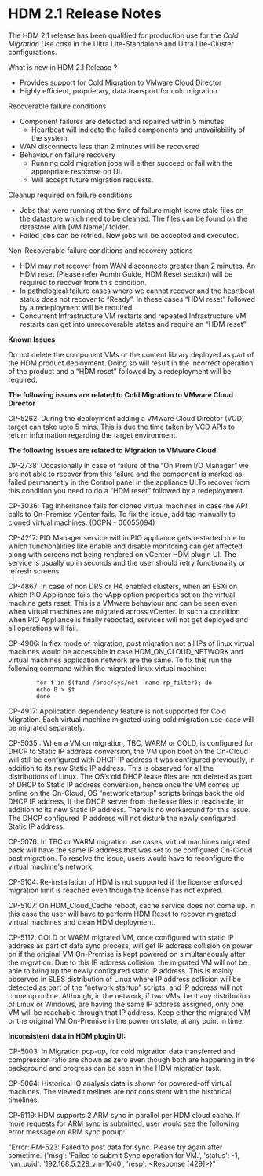 <!-- Copy and paste the converted output. -->



# HDM 2.1 Release Notes

The HDM 2.1 release has been qualified for production use for the _Cold Migration Use case_ in the Ultra Lite-Standalone and Ultra Lite-Cluster configurations. 

What is new in HDM 2.1 Release ?



*   Provides support for Cold Migration to VMware Cloud Director
*   Highly efficient, proprietary, data transport for cold migration

Recoverable failure conditions



*   Component failures are detected and repaired within 5 minutes.
    *   Heartbeat will indicate the failed components and unavailability of the system.
*   WAN disconnects less than 2 minutes will be recovered
*   Behaviour on failure recovery
    *   Running cold migration jobs will either succeed or fail with the appropriate response on UI.
    *   Will accept future migration requests.

Cleanup required on failure conditions



*   Jobs that were running at the time of failure might leave stale files on the datastore which need to be cleaned. The files can be found on the datastore with [VM Name]/ folder.
*   Failed jobs can be retried. New jobs will be accepted and executed.

Non-Recoverable failure conditions and recovery actions



*   HDM may not recover from WAN disconnects greater than 2 minutes. An HDM reset (Please refer Admin Guide, HDM Reset section) will be required to recover from this condition.
*   In pathological failure cases where we cannot recover and the heartbeat status does not recover to “Ready”. In these cases “HDM reset” followed by a redeployment will be required.
*   Concurrent Infrastructure VM restarts and repeated Infrastructure VM restarts can get into unrecoverable states and require an “HDM reset” 

**Known Issues**

Do not delete the component VMs or the content library deployed as part of the HDM product deployment. Doing so will result in the incorrect operation of the product and a “HDM reset” followed by a redeployment will be required.

**The following issues are related to Cold Migration to VMware Cloud Director**

CP-5262: During the deployment adding a VMware Cloud Director (VCD) target can take upto 5 mins. This is due the time taken by VCD APIs to return information regarding the target environment. 

**The following issues are related to Migration to VMware Cloud**

DP-2738:  Occasionally in case of failure of the “On Prem I/O Manager” we are not able to recover from this failure and the component is marked as failed permanently in the Control panel in the appliance UI.To recover from this condition you need to do a “HDM reset” followed by a redeployment.

CP-3036: Tag inheritance fails for cloned virtual machines in case the API calls to On-Premise vCenter fails. To fix the issue, add tag manually to cloned virtual machines. (DCPN - 00055094)

CP-4217: PIO Manager service within PIO appliance gets restarted due to which functionalities like enable and disable monitoring can get affected along with screens not being rendered on vCenter HDM plugin UI. The service is usually up in seconds and the user should retry functionality or refresh screens.

CP-4867: In case of non DRS or HA enabled clusters, when an ESXi on which PIO Appliance fails the vApp option properties set on the virtual machine gets reset. This is a VMware behaviour and can be seen even when virtual machines are migrated across vCenter. In such a condition when PIO Appliance is finally rebooted, services will not get deployed and all operations will fail.

CP-4906: In flex mode of migration, post migration not all IPs of linux virtual machines would be accessible in case HDM_ON_CLOUD_NETWORK and virtual machines application network are the same. To fix this run the following command within the migrated linux virtual machine:


```
        for f in $(find /proc/sys/net -name rp_filter); do
        echo 0 > $f
        done
```


CP-4917: Application dependency feature is not supported for Cold Migration. Each virtual machine migrated using cold migration use-case will be migrated separately.

CP-5035 : When a VM on migration, TBC, WARM or COLD, is configured for DHCP to Static IP address conversion, the VM upon boot on the On-Cloud will still be configured with DHCP IP address it was configured previously, in addition to its new Static IP address. This is observed for all the distributions of Linux. The OS’s old DHCP lease files are not deleted as part of DHCP to Static IP address conversion, hence once the VM comes up online on the On-Cloud, OS “network startup” scripts brings back the old DHCP IP address, if the DHCP server from the lease files in reachable, in addition to its new Static IP address. There is no workaround for this issue. The DHCP configured IP address will not disturb the newly configured Static IP address.

CP-5076: In TBC or WARM migration use cases, virtual machines migrated back will have the same IP address that was set to be configured On-Cloud post migration. To resolve the issue, users would have to reconfigure the virtual machine's network.

CP-5104: Re-installation of HDM is not supported if the license enforced migration limit is reached even though the license has not expired.

CP-5107: On HDM_Cloud_Cache reboot, cache service does not come up. In this case the user will have to perform HDM Reset to recover migrated virtual machines and clean HDM deployment.

CP-5112: COLD or WARM migrated VM, once configured with static IP address as part of data sync process, will get IP address collision on power on if the original VM On-Premise is kept powered on simultaneously after the migration. Due to this IP address collision, the migrated VM will not be able to bring up the newly configured static IP address. This is mainly observed in SLES distribution of Linux where IP address collision will be detected as part of the “network startup” scripts, and IP address will not come up online. Although, in the network, if two VMs, be it any distribution of Linux or Windows, are having the same IP address assigned, only one VM will be reachable through that IP address. Keep either the migrated VM or the original VM On-Premise in the power on state, at any point in time.

**Inconsistent data in HDM plugin UI:**

CP-5003: In Migration pop-up, for cold migration data transferred and compression ratio are shown as zero even though both are happening in the background and progress can be seen in the HDM migration task.

CP-5064: Historical IO analysis data is shown for powered-off virtual machines. The viewed timelines are not consistent with the historical timelines.

CP-5119: HDM supports 2 ARM sync in parallel per HDM cloud cache. If more requests for ARM sync is submitted, user would see the following error message on ARM sync popup:

"Error: PM-523: Failed to post data for sync. Please try again after sometime. {'msg': 'Failed to submit Sync operation for VM.', 'status': -1, 'vm_uuid': '192.168.5.228_vm-1040', 'resp': &lt;Response [429]>}"
